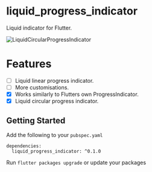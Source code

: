 # liquid_progress_indicator  
  
Liquid indicator for Flutter.  

![LiquidCircularProgressIndicator](https://raw.githubusercontent.com/JordanADavies/liquid_progress_indicator/master/art/liquid_progress_indicator.gif)
  
# Features  
  
 - [ ] Liquid linear progress indicator.
 - [ ] More customisations.
 - [x] Works similarly to Flutters own ProgressIndicator.
 - [x] Liquid circular progress indicator.
  
## Getting Started  
  
Add the following to your `pubspec.yaml`

    dependencies:  
      liquid_progress_indicator: ^0.1.0

Run `flutter packages upgrade` or update your packages